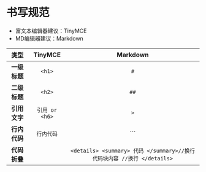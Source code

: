 # 书写规范

* 富文本编辑器建议：TinyMCE
* MD编辑器建议：Markdown

|**类型**|**TinyMCE**|**Markdown**|
|:-----:|:-----:|:-----:|
|**一级标题**|```<h1>```|```#```|
|**二级标题**|```<h2>```|```##```|
|**引用文字**|```引用 or <h6>```|```>```|
|**行内代码**|```行内代码```| ```|
|**代码折叠**| | `<details> <summary> 代码 </summary>//换行  代码块内容 //换行 </details>`|
